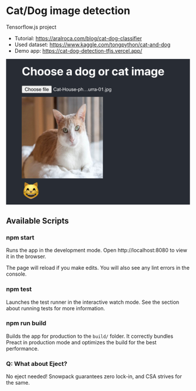 # Cat/Dog image detection

Tensorflow.js project

* Tutorial: https://aralroca.com/blog/cat-dog-classifier
* Used dataset: https://www.kaggle.com/tongpython/cat-and-dog
* Demo app: https://cat-dog-detection-tfjs.vercel.app/

<img src="./public/demo.png" alt="demo" />

## Available Scripts

### npm start

Runs the app in the development mode.
Open http://localhost:8080 to view it in the browser.

The page will reload if you make edits.
You will also see any lint errors in the console.

### npm test

Launches the test runner in the interactive watch mode.
See the section about running tests for more information.

### npm run build

Builds the app for production to the `build/` folder.
It correctly bundles Preact in production mode and optimizes the build for the best performance.

### Q: What about Eject?

No eject needed! Snowpack guarantees zero lock-in, and CSA strives for the same.
